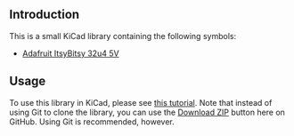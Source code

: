 Introduction
------------

This is a small KiCad library containing the following symbols:

- [Adafruit ItsyBitsy 32u4 5V](https://learn.adafruit.com/introducting-itsy-bitsy-32u4/)

Usage
-----

To use this library in KiCad, please see [this tutorial](https://josefmtd.com/2018/08/14/adding-github-libraries-in-kicad-english/). Note that instead of using Git to clone the library, you can use the [Download ZIP](https://github.com/rawtaz/rawtaz-kicad/archive/master.zip) button here on GitHub. Using Git is recommended, however.
